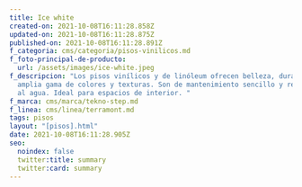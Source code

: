 ```yaml
---
title: Ice white
created-on: 2021-10-08T16:11:28.858Z
updated-on: 2021-10-08T16:11:28.875Z
published-on: 2021-10-08T16:11:28.891Z
f_categoria: cms/categoria/pisos-vinilicos.md
f_foto-principal-de-producto:
  url: /assets/images/ice-white.jpeg
f_descripcion: "Los pisos vinílicos y de linóleum ofrecen belleza, durabilidad y
  amplia gama de colores y texturas. Son de mantenimiento sencillo y resistentes
  al agua. Ideal para espacios de interior. "
f_marca: cms/marca/tekno-step.md
f_linea: cms/linea/terramont.md
tags: pisos
layout: "[pisos].html"
date: 2021-10-08T16:11:28.905Z
seo:
  noindex: false
  twitter:title: summary
  twitter:card: summary
---
```

